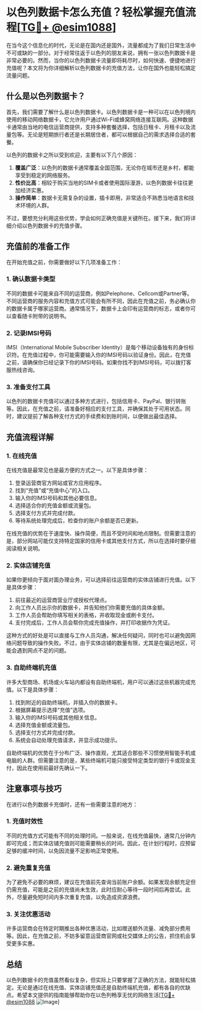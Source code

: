 # 以色列数据卡怎么充值？轻松掌握充值流程[[TG💪+ @esim1088](https://t.me/s/esim1088)]

在当今这个信息化的时代，无论是在国内还是国外，流量都成为了我们日常生活中不可或缺的一部分。对于经常往返于以色列的朋友来说，拥有一张以色列数据卡是非常必要的。然而，当你的以色列数据卡流量即将耗尽时，如何快速、便捷地进行充值呢？本文将为你详细解析以色列数据卡的充值方法，让你在国外也能轻松搞定流量问题。

## 什么是以色列数据卡？

首先，我们需要了解什么是以色列数据卡。以色列数据卡是一种可以在以色列境内使用的移动网络数据卡，它允许用户通过Wi-Fi或蜂窝网络连接互联网。这种数据卡通常由当地的电信运营商提供，支持多种套餐选择，包括日租卡、月租卡以及流量包等。无论是短期旅行者还是长期居住者，都可以根据自己的需求选择合适的套餐。

以色列的数据卡之所以受到欢迎，主要有以下几个原因：

1. **覆盖广泛**：以色列的数据卡通常覆盖全国范围，无论你在城市还是乡村，都能享受到稳定的网络服务。
2. **性价比高**：相较于购买当地的SIM卡或者使用国际漫游，以色列数据卡往往更加经济实惠。
3. **操作简单**：数据卡无需复杂的设置，插卡即用，非常适合不熟悉当地语言和技术环境的人群。

不过，要想充分利用这些优势，学会如何正确充值是关键所在。接下来，我们将详细介绍以色列数据卡的充值步骤。

## 充值前的准备工作

在开始充值之前，你需要做好以下几项准备工作：

### 1. 确认数据卡类型

不同的数据卡可能来自不同的运营商，例如Pelephone、Cellcom或Partner等。不同运营商的服务内容和充值方式可能会有所不同，因此在充值之前，务必确认你的数据卡属于哪家运营商。通常情况下，数据卡上会印有运营商的标志，或者你可以查看随卡附带的说明书。

### 2. 记录IMSI号码

IMSI（International Mobile Subscriber Identity）是每个移动设备独有的身份标识符。在充值过程中，你可能需要输入你的IMSI号码以验证身份。因此，在充值之前，请确保你已经记录下你的IMSI号码。如果你找不到IMSI号码，可以拨打客服热线咨询。

### 3. 准备支付工具

以色列的数据卡充值可以通过多种方式进行，包括信用卡、PayPal、银行转账等。因此，在充值之前，请准备好相应的支付工具，并确保其处于可用状态。同时，建议提前了解各种支付方式的手续费和到账时间，以便做出最佳选择。

## 充值流程详解

### 1. 在线充值

在线充值是最常见也是最方便的方式之一。以下是具体步骤：

1. 登录运营商官方网站或官方应用程序。
2. 找到“充值”或“充值中心”的入口。
3. 输入你的IMSI号码和其他必要信息。
4. 选择适合你的充值金额或流量包。
5. 选择支付方式并完成付款。
6. 等待系统处理完成后，检查你的账户余额是否已更新。

在线充值的优势在于速度快、操作简便，而且不受时间和地点限制。但需要注意的是，部分网站可能仅支持特定国家的信用卡或其他支付方式，所以在选择时要仔细阅读相关说明。

### 2. 实体店铺充值

如果你更倾向于面对面办理业务，可以选择前往运营商的实体店铺进行充值。以下是具体步骤：

1. 前往最近的运营商营业厅或授权代理点。
2. 向工作人员出示你的数据卡，并告知他们你需要充值的具体金额。
3. 工作人员会帮助你填写相关的表格，并收取现金或刷卡支付。
4. 支付完成后，工作人员会帮你完成充值操作，并打印收据作为凭证。

这种方式的好处是可以直接与工作人员沟通，解决任何疑问，同时也可以避免因网络问题导致的操作失败。不过，由于实体店铺的数量有限，尤其是在偏远地区，可能会遇到网点不足的问题。

### 3. 自助终端机充值

许多大型商场、机场或火车站内都设有自助终端机，用户可以通过这些机器完成充值。以下是具体步骤：

1. 找到附近的自助终端机，并插入你的数据卡。
2. 根据屏幕提示选择“充值”选项。
3. 输入你的IMSI号码或其他相关信息。
4. 选择充值金额或流量包。
5. 选择支付方式并完成付款。
6. 系统会自动处理充值请求，并显示成功提示。

自助终端机的优势在于分布广泛、操作直观，尤其适合那些不习惯使用智能手机或电脑的人群。但需要注意的是，某些终端机可能只接受特定类型的银行卡或现金支付，因此在使用前最好先确认一下。

## 注意事项与技巧

在进行以色列数据卡充值时，还有一些需要注意的地方：

### 1. 充值时效性

不同的充值方式可能有不同的处理时间。一般来说，在线充值最快，通常几分钟内即可完成；而实体店铺充值则可能需要稍长的时间。因此，在计划行程时，应预留足够的缓冲时间，以免因流量不足影响正常使用。

### 2. 避免重复充值

为了避免不必要的麻烦，建议在充值前先查询当前账户余额。如果发现余额充足但仍需充值，可能是之前的充值尚未生效，此时应耐心等待一段时间后再尝试。此外，尽量避免短时间内多次重复充值，以免造成资源浪费。

### 3. 关注优惠活动

许多运营商会在特定时期推出各种优惠活动，比如赠送额外流量、减免部分费用等。因此，在充值之前，不妨多留意运营商官网或社交媒体上的公告，抓住机会享受更多实惠。

## 总结

以色列数据卡的充值虽然看似复杂，但实际上只要掌握了正确的方法，就能轻松搞定。无论是通过在线充值、实体店铺充值还是自助终端机充值，都有各自的优缺点。希望本文提供的指南能够帮助你在以色列畅享无忧的网络生活[[TG💪+ @esim1088](https://t.me/s/esim1088) ![Image](https://i.postimg.cc/4NQfJmqS/Snipaste-2025-05-13-00-14-12.png)]